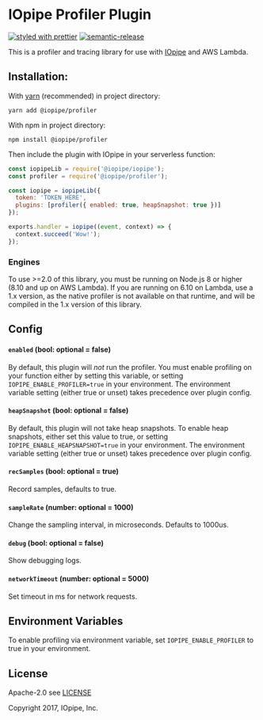 # IOpipe Profiler Plugin

[![styled with prettier](https://img.shields.io/badge/styled_with-prettier-ff69b4.svg)](https://github.com/prettier/prettier)
[![semantic-release](https://img.shields.io/badge/%20%20%F0%9F%93%A6%F0%9F%9A%80-semantic--release-e10079.svg)](https://github.com/semantic-release/semantic-release)

This is a profiler and tracing library for use with [IOpipe](https://iopipe.com)
and AWS Lambda.

## Installation:

With [yarn](https://yarnpkg.com/) (recommended) in project directory:

`yarn add @iopipe/profiler`

With npm in project directory:

`npm install @iopipe/profiler`

Then include the plugin with IOpipe in your serverless function:

```js
const iopipeLib = require('@iopipe/iopipe');
const profiler = require('@iopipe/profiler');

const iopipe = iopipeLib({
  token: 'TOKEN_HERE',
  plugins: [profiler({ enabled: true, heapSnapshot: true })]
});

exports.handler = iopipe((event, context) => {
  context.succeed('Wow!');
});
```

### Engines

To use >=2.0 of this library, you must be running on Node.js 8 or higher (8.10 and up on AWS Lambda). If you are running on 6.10 on Lambda, use a 1.x version, as the native profiler is not available on that runtime, and will be compiled in the 1.x version of this library.

## Config

#### `enabled` (bool: optional = false)

By default, this plugin will _not_ run the profiler. You must enable profiling on your function either by setting this variable, or setting `IOPIPE_ENABLE_PROFILER=true` in your environment. The environment variable setting (either true or unset) takes precedence over plugin config.

#### `heapSnapshot` (bool: optional = false)

By default, this plugin will not take heap snapshots. To enable heap snapshots, either set this value to true, or setting `IOPIPE_ENABLE_HEAPSNAPSHOT=true` in your environment. The environment variable setting (either true or unset) takes precedence over plugin config.

#### `recSamples` (bool: optional = true)

Record samples, defaults to true.

#### `sampleRate` (number: optional = 1000)

Change the sampling interval, in microseconds. Defaults to 1000us.

#### `debug` (bool: optional = false)

Show debugging logs.

#### `networkTimeout` (number: optional = 5000)

Set timeout in ms for network requests.

## Environment Variables

To enable profiling via environment variable, set `IOPIPE_ENABLE_PROFILER` to true in your environment.

## License

Apache-2.0 see [LICENSE](https://www.apache.org/licenses/LICENSE-2.0.html)

Copyright 2017, IOpipe, Inc.
